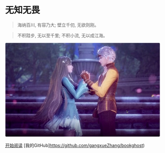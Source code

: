 # 无知无畏

> 海纳百川, 有容乃大; 壁立千仞, 无欲则刚。  

> 不积跬步, 无以至千里; 不积小流, 无以成江海。

![logo](_assets/images/icon_1.jpg)

[开始阅读](README.md)
[我的GitHub]https://github.com/gangxueZhang/bookghost)